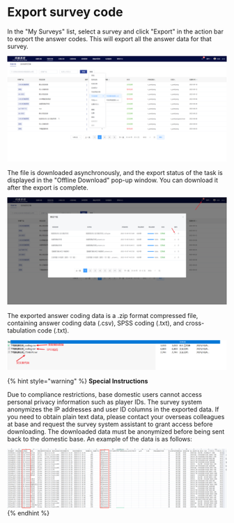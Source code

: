# Export survey code

In the "My Surveys" list, select a survey and click "Export" in the action bar to export the answer codes. This will export all the answer data for that survey.

![My survey - Export Response Coding Data](../../../.gitbook/assets/Snipaste_2023-10-09_10-13-00.png)

&#x20;The file is downloaded asynchronously, and the export status of the task is displayed in the "Offline Download" pop-up window. You can download it after the export is complete.

![The exported survey data can be downloaded in offline downloads.](../../../.gitbook/assets/Snipaste_2023-10-09_10-14-33.png)

The exported answer coding data is a .zip format compressed file, containing answer coding data (.csv), SPSS coding (.txt), and cross-tabulation code (.txt).

![Exported survey response data file](../../../.gitbook/assets/Snipaste_2023-10-09_10-27-02.png)

{% hint style="warning" %}
**Special Instructions**

Due to compliance restrictions, base domestic users cannot access personal privacy information such as player IDs. The survey system anonymizes the IP addresses and user ID columns in the exported data. If you need to obtain plain text data, please contact your overseas colleagues at base and request the survey system assistant to grant access before downloading. The downloaded data must be anonymized before being sent back to the domestic base. An example of the data is as follows:

<img src="../../../.gitbook/assets/image (2) (1) (1) (1) (1).png" alt="" data-size="original">
{% endhint %}



###



###



###

###





##

###

###

